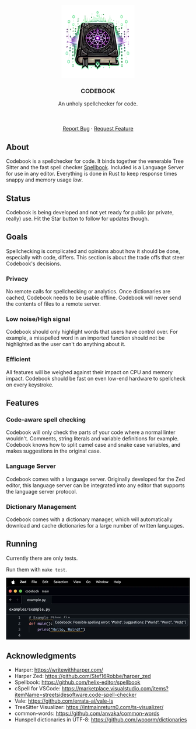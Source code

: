<br />
<div align="center">
  <a href="https://github.com/blopker/codebook">
    <img src="assets/codebook-nt.webp" alt="Logo" width="200" >
  </a>
  <h3 align="center">CODEBOOK</h3>
  <p align="center">
      An unholy spellchecker for code.
    <br />
    <br />
    <!-- <a href="https://github.com/blopker/codebook/releases/latest/">Download</a> -->
    <br />
    <br />
    <a href="https://github.com/blopker/codebook/issues">Report Bug</a>
    ·
    <a href="https://github.com/blopker/codebook/issues">Request Feature</a>
  </p>
</div>

## About

Codebook is a spellchecker for code. It binds together the venerable Tree Sitter and the fast spell checker [Spellbook](https://github.com/helix-editor/spellbook). Included is a Language Server for use in any editor. Everything is done in Rust to keep response times snappy and memory usage _low_.

## Status

Codebook is being developed and not yet ready for public (or private, really) use. Hit the Star button to follow for updates though.

## Goals

Spellchecking is complicated and opinions about how it should be done, especially with code, differs. This section is about the trade offs that steer Codebook's decisions.

### Privacy

No remote calls for spellchecking or analytics. Once dictionaries are cached, Codebook needs to be usable offline. Codebook will never send the contents of files to a remote server.

### Low noise/High signal

Codebook should only highlight words that users have control over. For example, a misspelled word in an imported function should not be highlighted as the user can't do anything about it.

### Efficient

All features will be weighed against their impact on CPU and memory impact. Codebook should be fast on even low-end hardware to spellcheck on every keystroke.


## Features

### Code-aware spell checking

Codebook will only check the parts of your code where a normal linter wouldn't. Comments, string literals and variable definitions for example. Codebook knows how to split camel case and snake case variables, and makes suggestions in the original case.

### Language Server

Codebook comes with a language server. Originally developed for the Zed editor, this language server can be integrated into any editor that supports the language server protocol.

### Dictionary Management

Codebook comes with a dictionary manager, which will automatically download and cache dictionaries for a large number of written languages.

## Running

Currently there are only tests.

Run them with `make test`.

![screenshot](assets/screenshot.webp)

## Acknowledgments
- Harper: https://writewithharper.com/
- Harper Zed: https://github.com/Stef16Robbe/harper_zed
- Spellbook: https://github.com/helix-editor/spellbook
- cSpell for VSCode: https://marketplace.visualstudio.com/items?itemName=streetsidesoftware.code-spell-checker
- Vale: https://github.com/errata-ai/vale-ls
- TreeSitter Visualizer: https://intmainreturn0.com/ts-visualizer/
- common-words: https://github.com/anvaka/common-words
- Hunspell dictionaries in UTF-8: https://github.com/wooorm/dictionaries
